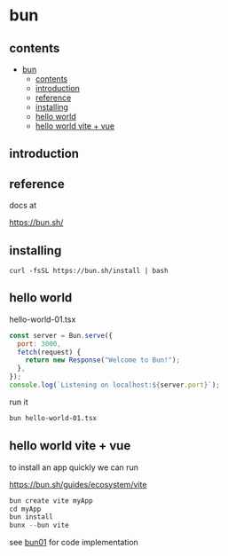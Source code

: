 # bun

## contents

- [bun](#bun)
  - [contents](#contents)
  - [introduction](#introduction)
  - [reference](#reference)
  - [installing](#installing)
  - [hello world](#hello-world)
  - [hello world vite + vue](#hello-world-vite--vue)

## introduction 

## reference

docs at 

https://bun.sh/

## installing

```
curl -fsSL https://bun.sh/install | bash
```

## hello world

hello-world-01.tsx

```jsx
const server = Bun.serve({
  port: 3000,
  fetch(request) {
    return new Response("Welcome to Bun!");
  },
});
console.log(`Listening on localhost:${server.port}`);
```

run it

```bash
bun hello-world-01.tsx 
```

## hello world vite + vue

to install an app quickly we can run

https://bun.sh/guides/ecosystem/vite

```jsx
bun create vite myApp
cd myApp
bun install
bunx --bun vite
```

see [bun01](../projects/bun/bun01) for code implementation


